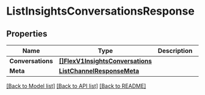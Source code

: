 # ListInsightsConversationsResponse

## Properties

Name | Type | Description | Notes
------------ | ------------- | ------------- | -------------
**Conversations** | [**[]FlexV1InsightsConversations**](FlexV1InsightsConversations.md) |  |[optional] 
**Meta** | [**ListChannelResponseMeta**](ListChannelResponseMeta.md) |  |[optional] 

[[Back to Model list]](../README.md#documentation-for-models) [[Back to API list]](../README.md#documentation-for-api-endpoints) [[Back to README]](../README.md)


